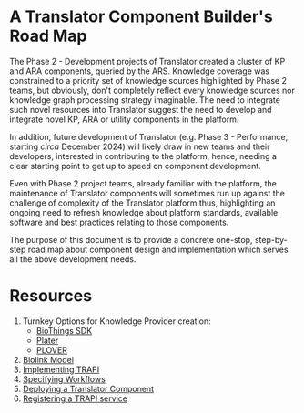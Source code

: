 # A Translator Component Builder's Road Map

The Phase 2 - Development projects of Translator created a cluster of KP and ARA components, queried by the ARS.  Knowledge coverage was constrained to a priority set of knowledge sources highlighted by Phase 2 teams, but obviously, don't completely reflect every knowledge sources nor knowledge graph processing strategy imaginable. The need to integrate such novel resources into Translator suggest the need to develop and integrate novel KP, ARA or utility components in the platform.

In addition, future development of Translator (e.g. Phase 3 - Performance, starting _circa_ December 2024) will likely draw in new teams and their developers, interested in contributing to the platform, hence, needing a clear starting point to get up to speed on component development.  

Even with Phase 2 project teams, already familiar with the platform, the maintenance of Translator components will sometimes run up against the challenge of complexity of the Translator platform thus, highlighting an ongoing need to refresh knowledge about platform standards,  available software and best practices relating to those components.

The purpose of this document is to provide a concrete one-stop, step-by-step road map about component design and implementation which serves all the above development needs.

# Resources

1. Turnkey Options for Knowledge Provider creation:
    - [BioThings SDK](/docs/data-contributor-guide/biothings-sdk.md) 
    - [Plater](/docs/data-contributor-guide/plater.md)
    - [PLOVER](/docs/data-contributor-guide/plover.md)
5. [Biolink Model](https://biolink.github.io/biolink-model/working-with-the-model/)
6. [Implementing TRAPI](https://github.com/NCATSTranslator/ReasonerAPI/tree/master/ImplementationGuidance)
7. [Specifying Workflows](workflows.md)
8. [Deploying a Translator Component](../../deployment-guide/index.md)
9. [Registering a TRAPI service](../../architecture/registry.md#adding-an-api-to-the-translator-smartapi-registry)
